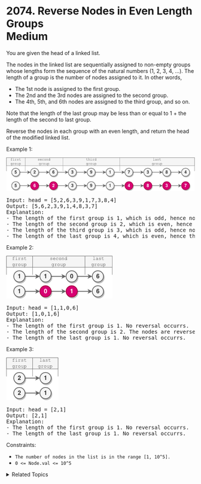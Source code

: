 # 2074. Reverse Nodes in Even Length Groups<br> Medium

You are given the head of a linked list.

The nodes in the linked list are sequentially assigned to non-empty groups whose lengths form the sequence of the natural numbers (1, 2, 3, 4, ...). The length of a group is the number of nodes assigned to it. In other words,

- The 1st node is assigned to the first group.
- The 2nd and the 3rd nodes are assigned to the second group.
- The 4th, 5th, and 6th nodes are assigned to the third group, and so on.

Note that the length of the last group may be less than or equal to 1 + the length of the second to last group.

Reverse the nodes in each group with an even length, and return the head of the modified linked list.

Example 1:

![](assets/eg1.png)

<pre>
Input: head = [5,2,6,3,9,1,7,3,8,4]
Output: [5,6,2,3,9,1,4,8,3,7]
Explanation:
- The length of the first group is 1, which is odd, hence no reversal occurrs.
- The length of the second group is 2, which is even, hence the nodes are reversed.
- The length of the third group is 3, which is odd, hence no reversal occurrs.
- The length of the last group is 4, which is even, hence the nodes are reversed.
</pre>

Example 2:

![](assets/eg2.png)

<pre>
Input: head = [1,1,0,6]
Output: [1,0,1,6]
Explanation:
- The length of the first group is 1. No reversal occurrs.
- The length of the second group is 2. The nodes are reversed.
- The length of the last group is 1. No reversal occurrs.
</pre>

Example 3:

![](assets/eg3.png)

<pre>
Input: head = [2,1]
Output: [2,1]
Explanation:
- The length of the first group is 1. No reversal occurrs.
- The length of the last group is 1. No reversal occurrs.
</pre>

Constraints:

- `The number of nodes in the list is in the range [1, 10^5].`
- `0 <= Node.val <= 10^5`

<details>

<summary> Related Topics </summary>

-   `Linked List`